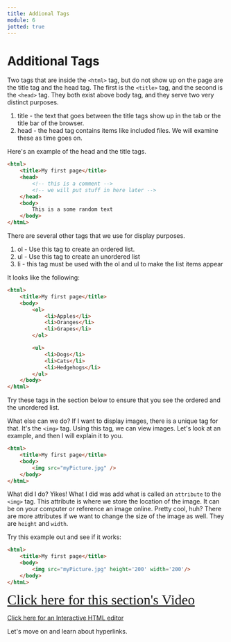 ```yaml
---
title: Addional Tags
module: 6
jotted: true
---
```


# Additional Tags

Two tags that are inside the `<html>` tag, but do not show up on the page are the title tag and the head tag.  The first is the `<title>` tag, and the second is the `<head>` tag.  They both exist above body tag, and they serve two very distinct purposes.

1. title - the text that goes between the title tags show up in the tab or the title bar of the browser.
2. head - the head tag contains items like included files.  We will examine these as time goes on.  

Here's an example of the head and the title tags.

```html
<html>
    <title>My first page</title>
    <head>
        <!-- this is a comment -->
        <!-- we will put stuff in here later -->
    </head>
    <body>
        This is a some random text
    </body>
</htmL>

```

<!-- video -->

There are several other tags that we use for display purposes.

1. ol - Use this tag to create an ordered list.  
2. ul - Use this tag to create an unordered list
3. li - this tag must be used with the ol and ul to make the list items appear

It looks like the following:

```html
<html>
    <title>My first page</title>
    <body>
        <ol>
            <li>Apples</li>
            <li>Oranges</li>
            <li>Grapes</li>
        </ol>

        <ul>
            <li>Dogs</li>
            <li>Cats</li>
            <li>Hedgehogs</li>
        </ul>
    </body>
</html>

```

Try these tags in the section below to ensure that you see the ordered and the unordered list.

<!-- video -->

What else can we do?  If I want to display images, there is a unique tag for that.  It's the `<img>` tag.  Using this tag, we can view images. Let's look at an example, and then I will explain it to you.

```html
<html>
    <title>My first page</title>
    <body>
        <img src="myPicture.jpg" />
    </body>
</htmL>

```

What did I do? Yikes!  What I did was add what is called an `attribute` to the `<img>` tag.  This attribute is where we store the location of the image.  It can be on your computer or reference an image online.  Pretty cool, huh?  There are more attributes if we want to change the size of the image as well.  They are `height` and `width`.

Try this example out and see if it works:

```html
<html>
    <title>My first page</title>
    <body>
        <img src="myPicture.jpg" height='200' width='200'/>
    </body>
</htmL>

```

<!-- video -->
<a href="https://umontana.zoom.us/recording/play/TsfeO9wf0ahSSHsmeFyn5o-UbW_GSWPUr8FFBS3xbDImG61BokWEys-ZxJ3hZ-rq?continueMode=true" target="_new" style="font-family:Ariel; font-size:32px;">Click here for this section's Video</a>

<a href='http://www.silverleaf-consulting.com/CodeEditor/' target="_new">Click here for an Interactive HTML editor</a>

Let's move on and learn about hyperlinks.

